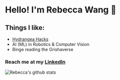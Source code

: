 # Hello! I'm Rebecca Wang 👋

## Things I like: 
* [Hydrangea Hacks](http://hydrangeahacks.tech)
* AI (ML) in Robotics & Computer Vision 
* Binge reading the Grishaverse 


### Reach me at my [LinkedIn](https://www.linkedin.com/in/rebeccawang06)

![Rebecca's github stats](https://github-readme-stats.vercel.app/api?username=rbccawang)
